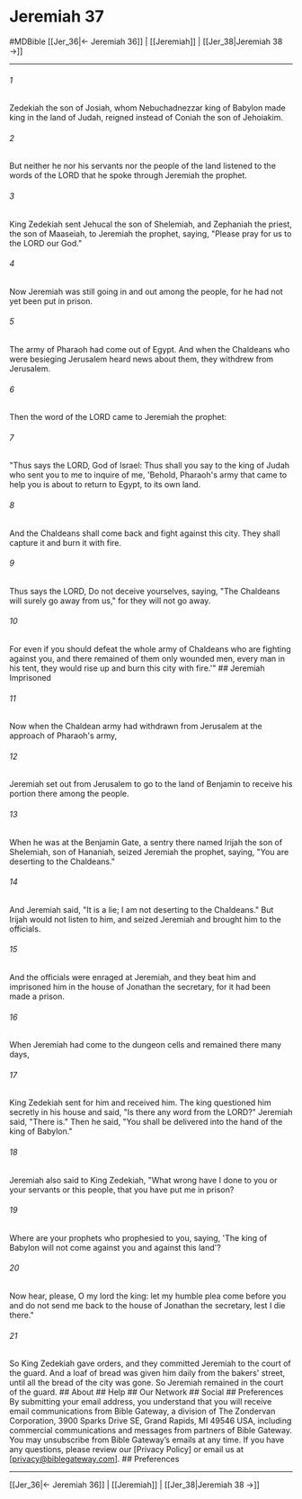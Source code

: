 # Jeremiah 37
#MDBible
[[Jer_36|← Jeremiah 36]] | [[Jeremiah]] | [[Jer_38|Jeremiah 38 →]]

***


###### 1 
Zedekiah the son of Josiah, whom Nebuchadnezzar king of Babylon made king in the land of Judah, reigned instead of Coniah the son of Jehoiakim. 

###### 2 
But neither he nor his servants nor the people of the land listened to the words of the LORD that he spoke through Jeremiah the prophet. 

###### 3 
King Zedekiah sent Jehucal the son of Shelemiah, and Zephaniah the priest, the son of Maaseiah, to Jeremiah the prophet, saying, "Please pray for us to the LORD our God." 

###### 4 
Now Jeremiah was still going in and out among the people, for he had not yet been put in prison. 

###### 5 
The army of Pharaoh had come out of Egypt. And when the Chaldeans who were besieging Jerusalem heard news about them, they withdrew from Jerusalem. 

###### 6 
Then the word of the LORD came to Jeremiah the prophet: 

###### 7 
"Thus says the LORD, God of Israel: Thus shall you say to the king of Judah who sent you to me to inquire of me, 'Behold, Pharaoh's army that came to help you is about to return to Egypt, to its own land. 

###### 8 
And the Chaldeans shall come back and fight against this city. They shall capture it and burn it with fire. 

###### 9 
Thus says the LORD, Do not deceive yourselves, saying, "The Chaldeans will surely go away from us," for they will not go away. 

###### 10 
For even if you should defeat the whole army of Chaldeans who are fighting against you, and there remained of them only wounded men, every man in his tent, they would rise up and burn this city with fire.'" ## Jeremiah Imprisoned 

###### 11 
Now when the Chaldean army had withdrawn from Jerusalem at the approach of Pharaoh's army, 

###### 12 
Jeremiah set out from Jerusalem to go to the land of Benjamin to receive his portion there among the people. 

###### 13 
When he was at the Benjamin Gate, a sentry there named Irijah the son of Shelemiah, son of Hananiah, seized Jeremiah the prophet, saying, "You are deserting to the Chaldeans." 

###### 14 
And Jeremiah said, "It is a lie; I am not deserting to the Chaldeans." But Irijah would not listen to him, and seized Jeremiah and brought him to the officials. 

###### 15 
And the officials were enraged at Jeremiah, and they beat him and imprisoned him in the house of Jonathan the secretary, for it had been made a prison. 

###### 16 
When Jeremiah had come to the dungeon cells and remained there many days, 

###### 17 
King Zedekiah sent for him and received him. The king questioned him secretly in his house and said, "Is there any word from the LORD?" Jeremiah said, "There is." Then he said, "You shall be delivered into the hand of the king of Babylon." 

###### 18 
Jeremiah also said to King Zedekiah, "What wrong have I done to you or your servants or this people, that you have put me in prison? 

###### 19 
Where are your prophets who prophesied to you, saying, 'The king of Babylon will not come against you and against this land'? 

###### 20 
Now hear, please, O my lord the king: let my humble plea come before you and do not send me back to the house of Jonathan the secretary, lest I die there." 

###### 21 
So King Zedekiah gave orders, and they committed Jeremiah to the court of the guard. And a loaf of bread was given him daily from the bakers' street, until all the bread of the city was gone. So Jeremiah remained in the court of the guard. ## About ## Help ## Our Network ## Social ## Preferences By submitting your email address, you understand that you will receive email communications from Bible Gateway, a division of The Zondervan Corporation, 3900 Sparks Drive SE, Grand Rapids, MI 49546 USA, including commercial communications and messages from partners of Bible Gateway. You may unsubscribe from Bible Gateway&rsquo;s emails at any time. If you have any questions, please review our [Privacy Policy] or email us at [privacy@biblegateway.com]. ## Preferences

***

[[Jer_36|← Jeremiah 36]] | [[Jeremiah]] | [[Jer_38|Jeremiah 38 →]]
